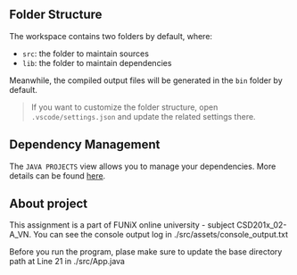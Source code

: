 ## Folder Structure

The workspace contains two folders by default, where:

- `src`: the folder to maintain sources
- `lib`: the folder to maintain dependencies

Meanwhile, the compiled output files will be generated in the `bin` folder by default.

> If you want to customize the folder structure, open `.vscode/settings.json` and update the related settings there.

## Dependency Management

The `JAVA PROJECTS` view allows you to manage your dependencies. More details can be found [here](https://github.com/microsoft/vscode-java-dependency#manage-dependencies).

## About project
This assignment is a part of FUNiX online university - subject CSD201x_02-A_VN.
You can see the console output log in ./src/assets/console_output.txt

Before you run the program, plase make sure to update the base directory path at Line 21 in ./src/App.java


